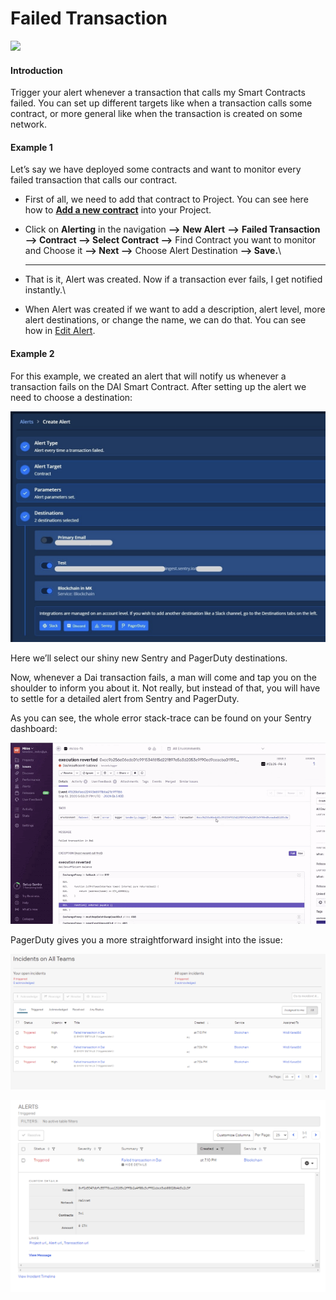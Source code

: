 # Failed Transaction

![](../../.gitbook/assets/1-cgb4lf9qcz\_h-ssu2-cqha-22222.gif)



#### Introduction

Trigger your alert whenever a transaction that calls my Smart Contracts failed. You can set up different targets like when a transaction calls some contract, or more general like when the transaction is created on some network.

#### Example 1

Let’s say we have deployed some contracts and want to monitor every failed transaction that calls our contract.

*   First of all, we need to add that contract to Project. You can see here how to [**Add a new contract**](../../monitoring/smart-contracts/) into your Project.


* Click on **Alerting** in the navigation **—>** **New Alert** **—>** **Failed Transaction —> Contract —> Select Contract —>** Find Contract you want to monitor and Choose it **—> Next —>** Choose Alert Destination **—> Save.**\
  ****
* That is it, Alert was created. Now if a transaction ever fails, I get notified instantly.\

* When Alert was created if we want to add a description, alert level, more alert destinations, or change the name, we can do that. You can see how in [Edit Alert](editing-an-alert.md).

#### Example 2

For this example, we created an alert that will notify us whenever a transaction fails on the DAI Smart Contract. After setting up the alert we need to choose a destination:

![](<../../.gitbook/assets/image (66).png>)

Here we’ll select our shiny new Sentry and PagerDuty destinations.

Now, whenever a Dai transaction fails, a man will come and tap you on the shoulder to inform you about it. Not really, but instead of that, you will have to settle for a detailed alert from Sentry and PagerDuty.

As you can see, the whole error stack-trace can be found on your Sentry dashboard:

![](<../../.gitbook/assets/image (48).png>)

PagerDuty gives you a more straightforward insight into the issue:

![](<../../.gitbook/assets/image (58).png>)

![](<../../.gitbook/assets/image (8).png>)
